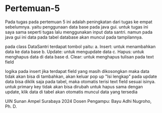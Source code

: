 # Pertemuan-5
Pada tugas pada pertemuan 5 ini adalah peningkatan dari tugas ke empat sebelumnya. yaitu penggunaan data base pada java gui.
untuk tugas ini saya sama seperti tugas lalu menggunakan input data santri. namun pada java gui ini data pada tabel database akan muncul pada tampilannya.

pada class DataSantri terdapat tombol yaitu:
a. Insert: untuk menambahkan data ke data base
b. Update: untuk mengupdate data
c. Hapus: untuk menghapus data di data base
d. Clear: untuk menghapus tulisan pada text field

logika pada insert jika terdapat field yang masih dikosongkan maka data tidak akan bisa di tambahkan, akan keluar pop up "Isi lengkap"
pada update data bisa diklik saja pada tabel, maka otomatis terisi text field sesuai isinya. untuk primary key tidak akan bisa dirubah
untuk hapus sama dengan update, klik data di tabel akan otomatis muncul data yang tersedia

UIN Sunan Ampel Surabaya 2024
Dosen Pengampu: Bayu Adhi Nugroho, Ph. D.
